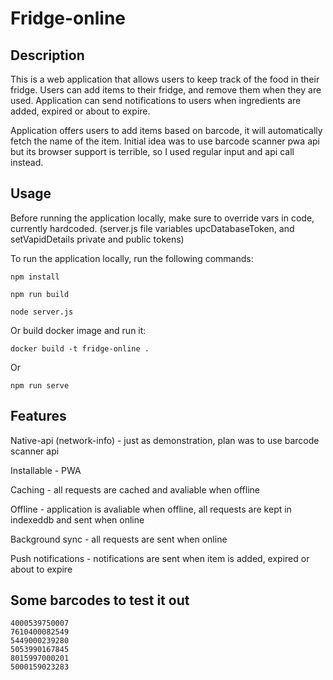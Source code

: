 # Fridge-online

## Description
This is a web application that allows users to keep track of the food in their fridge. Users can add items to their fridge, and remove them when they are used.
Application can send notifications to users when ingredients are added, expired or about to expire.

Application offers users to add items based on barcode, it will automatically fetch the name of the item. Initial idea was to use barcode scanner pwa api but its browser support is terrible, so I used regular input and api call instead.  

## Usage
Before running the application locally, make sure to override vars in code, currently hardcoded. (server.js file variables upcDatabaseToken, and setVapidDetails private and public tokens)

To run the application locally, run the following commands:
```
npm install
```
```
npm run build
```
```
node server.js
```

Or build docker image and run it:
```
docker build -t fridge-online .
```

Or 
```
npm run serve
```


## Features
Native-api (network-info) - just as demonstration, plan was to use barcode scanner api

Installable - PWA

Caching - all requests are cached and avaliable when offline

Offline - application is avaliable when offline, all requests are kept in indexeddb and sent when online

Background sync - all requests are sent when online

Push notifications - notifications are sent when item is added, expired or about to expire


## Some barcodes to test it out
```
4000539750007
7610400082549
5449000239280
5053990167845
8015997000201
5000159023283
```